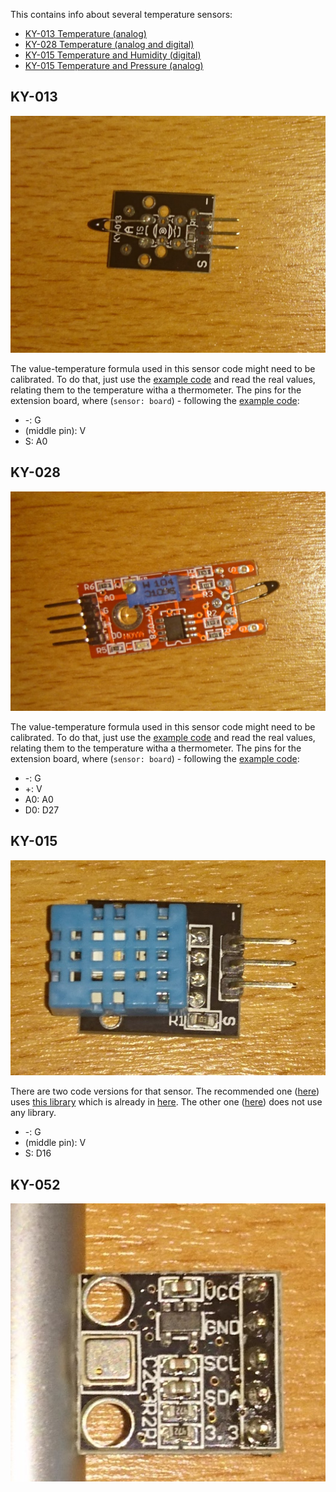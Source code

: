 This contains info about several temperature sensors:
* [KY-013 Temperature (analog)](#ky-013)
* [KY-028 Temperature (analog and digital)](#ky-028)
* [KY-015 Temperature and Humidity (digital)](#ky-015)
* [KY-015 Temperature and Pressure (analog)](#ky-052)

## KY-013

![ky013](images/ky013.JPG)

The value-temperature formula used in this sensor code might need to be calibrated.
To do that, just use the [example code](ky013.py) and read the real values, relating them to the temperature witha a thermometer.
The pins for the extension board, where (`sensor: board`) - following the [example code](ky013.py):
* -:	G
* (middle pin):	V
* S:	A0


## KY-028

![ky028](images/ky028.JPG)

The value-temperature formula used in this sensor code might need to be calibrated.
To do that, just use the [example code](ky013.py) and read the real values, relating them to the temperature witha a thermometer.
The pins for the extension board, where (`sensor: board`) - following the [example code](ky028.py):
* -:	G
* +:	V
* A0:	A0
* D0: 	D27

## KY-015

![ky015](images/ky015.JPG)

There are two code versions for that sensor.
The recommended one ([here](ky015/ky015_with_dht11.py)) uses [this library](https://github.com/szazo/DHT11_Python) which is already in [here](ky015/dht11_lib/).
The other one ([here](ky015/ky015_without_dht11.py)) does not use any library.

* -:	G
* (middle pin):	V
* S:	D16

## KY-052

![ky052](images/ky052.JPG)

